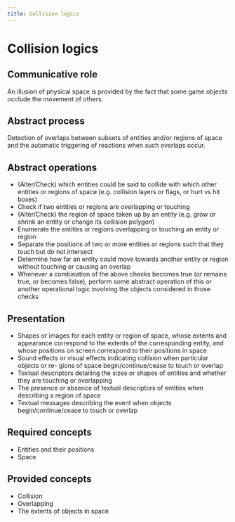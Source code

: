 ```yaml
---
title: Collision logics 
---
```


# Collision logics

## Communicative role

An illusion of physical space is provided by the fact that some game objects occlude the movement of others.

## Abstract process

Detection of overlaps between subsets of entities and/or regions of space and the automatic triggering of reactions when such overlaps occur.

## Abstract operations

* (Alter/Check) which entities could be said to collide with which other entities or regions of space (e.g. collision layers or flags, or hurt vs hit boxes)
* Check if two entities or regions are overlapping or touching
* (Alter/Check) the region of space taken up by an entity (e.g. grow or shrink an entity or change its collision polygon)
* Enumerate the entities or regions overlapping or touching an entity or region
* Separate the positions of two or more entities or regions such that they touch but do not intersect
* Determine how far an entity could move towards another entity or region without touching or causing an overlap
* Whenever a combination of the above checks becomes true (or remains true, or becomes false), perform some abstract operation of this or another operational logic involving the objects considered in those checks

## Presentation

* Shapes or images for each entity or region of space, whose extents and appearance correspond to the extents of the corresponding entity, and whose positions on screen correspond to their positions in space
* Sound effects or visual effects indicating collision when particular objects or re- gions of space begin/continue/cease to touch or overlap
* Textual descriptors detailing the sizes or shapes of entities and whether they are touching or overlapping
* The presence or absence of textual descriptors of entities when describing a region of space
* Textual messages describing the event when objects begin/continue/cease to touch or overlap

## Required concepts

* Entities and their positions
* Space

## Provided concepts 

* Collision
* Overlapping
* The extents of objects in space
